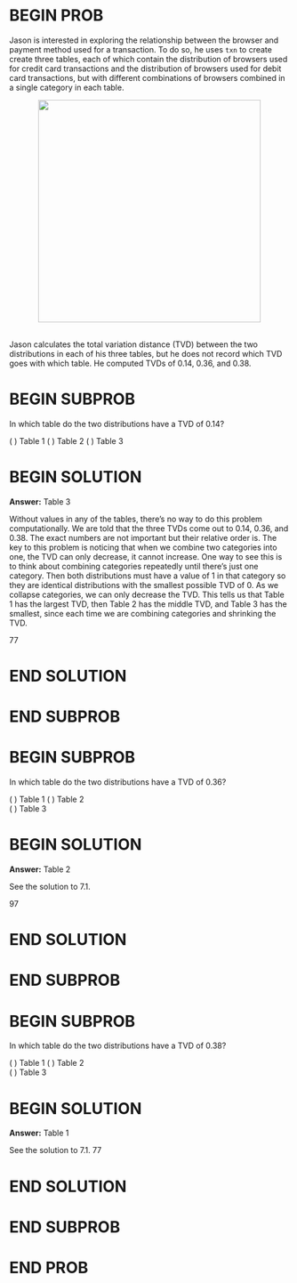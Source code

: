 # BEGIN PROB

Jason is interested in exploring the relationship between the browser
and payment method used for a transaction. To do so, he uses `txn` to
create create three tables, each of which contain the distribution of
browsers used for credit card transactions and the distribution of
browsers used for debit card transactions, but with different
combinations of browsers combined in a single category in each table.


<center><img src='../assets/images/fa23-final/q7_tables.png' width=400></center>
<br>

<!-- | **Browser** | **Credit** | **Debit** |
|:--------|:------:|:-----:|
| Chrome  |   ?    |   ?   |
| Safari  |   ?    |   ?   |
| Firefox |   ?    |   ?   |
| Edge    |   ?    |   ?   |
| Other   |   ?    |   ?   |

**Table 2:**

| **Browser** | **Credit** | **Debit** |
|:------------|:----------:|:---------:|
| Chrome      |     ?      |     ?     |
| Safari      |     ?      |     ?     |
| Firefox     |     ?      |     ?     |
| Edge        |     ?      |     ?     |
| Other       |     ?      |     ?     |


**Table 3:**

| **Browser**               | **Credit** | **Debit** |
|:--------------------------|:----------:|:---------:|
| Chrome                    |     ?      |     ?     |
| Safari, Firefox, or Edge |     ?      |     ?     |
| Other                     |     ?      |     ?     | -->




Jason calculates the total variation distance (TVD) between the two
distributions in each of his three tables, but he does not record which
TVD goes with which table. He computed TVDs of 0.14, 0.36, and 0.38.

# BEGIN SUBPROB
In which table do the two distributions have a TVD of 0.14?

( ) Table 1
( ) Table 2
( ) Table 3

# BEGIN SOLUTION
**Answer:** Table 3

Without values in any of the tables, there’s no way to do this problem computationally. We are told that the three TVDs come out to 0.14, 0.36, and 0.38. The exact numbers are not important but their relative order is. The key to this problem is noticing that when we combine two categories into one, the TVD can only decrease, it cannot increase. One way to see this is to think about combining categories repeatedly until there’s just one category. Then both distributions must have a value of 1 in that category so they are identical distributions with the smallest possible TVD of 0. As we collapse categories, we can only decrease the TVD. This tells us that Table 1 has the largest TVD, then Table 2 has the middle TVD, and Table 3 has the smallest, since each time we are combining categories and shrinking the TVD.

<average>77</average>

# END SOLUTION

# END SUBPROB

# BEGIN SUBPROB

In which table do the two distributions have a TVD of 0.36?

( ) Table 1
( ) Table 2  
( ) Table 3 

# BEGIN SOLUTION
**Answer:** Table 2

See the solution to 7.1.

<average>97</average>


# END SOLUTION

# END SUBPROB

# BEGIN SUBPROB

In which table do the two distributions have a TVD of 0.38?

( ) Table 1
( ) Table 2   
( ) Table 3

# BEGIN SOLUTION
**Answer:** Table 1

See the solution to 7.1.
<average>77</average>


# END SOLUTION

# END SUBPROB

# END PROB